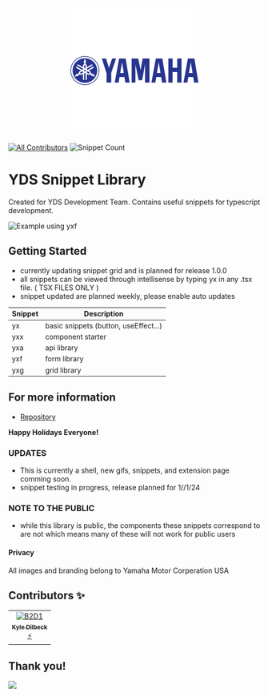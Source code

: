 <p align="center">
  <a href=https://www.yamahamotorsports.com>
    <img src='./images/y2.jpg' alt='yamaha logo blue'/>
  </a>
</p>

[![All Contributors](https://img.shields.io/badge/all_contributors-1-blue.svg?style=flat-square)](https://marketplace.visualstudio.com/items?itemName=YAMAHA.yds-snippets#:~:text=Motor%20Corperation%20USA-,Contributors,-%E2%9C%A8) ![Snippet Count](https://img.shields.io/badge/Custom_Snippets-42-orange.svg?style=flat-square)

# YDS Snippet Library

Created for YDS Development Team. Contains useful snippets for typescript development.

![Example using yxf](https://media.giphy.com/media/iMz4SYVtEghHP7VGDj/giphy.gif)

## Getting Started

- currently updating snippet grid and is planned for release 1.0.0
- all snippets can be viewed through intellisense by typing yx in any .tsx file. ( TSX FILES ONLY )
- snippet updated are planned weekly, please enable auto updates

| Snippet | Description                           |
| ------- | ------------------------------------- |
| yx      | basic snippets (button, useEffect...) |
| yxx     | component starter                     |
| yxa     | api library                           |
| yxf     | form library                          |
| yxg     | grid library                          |

## For more information

- [Repository](https://github.com/XYIAN/yds-snippets)

**Happy Holidays Everyone!**

### UPDATES

- This is currently a shell, new gifs, snippets, and extension page comming soon.
- snippet testing in progress, release planned for 1//1/24

### NOTE TO THE PUBLIC

- while this library is public, the components these snippets correspond to are not which means many of these will not work for public users

#### Privacy

All images and branding belong to Yamaha Motor Corperation USA

## Contributors ✨

<!-- ALL-CONTRIBUTORS-LIST:START - Do not remove or modify this section -->
<!-- prettier-ignore-start -->
<!-- markdownlint-disable -->
<table>
  <tr>
    <td align="center"><a href=https://www.linkedin.com/in/kxdilbeck/><img src=https://media.licdn.com/dms/image/C5603AQE80kHro8-3dA/profile-displayphoto-shrink_100_100/0/1636953516875?e=1705536000&v=beta&t=V7DotdQ6n1Ym1_HnoSnrnDMfoNzfHSAhFNEx6dTX0RE width="100px;" alt="B2D1"/><br /><sub><b>Kyle Dilbeck</b></sub></a><br /><a href=https://github.com/XYIAN/yamaha-extensionPack/issues title="Developer">⚡</a></td>
   
    
</table>
<!-- markdownlint-enable -->
<!-- prettier-ignore-end -->
<!-- ALL-CONTRIBUTORS-LIST:END -->

## Thank you!

<a href=https://www.yamaha.com/><img src=https://yamaha-motor.com/images/mock-homepage/homepage_accessories_desktop_bkg_C.png /></a>
